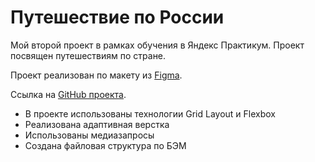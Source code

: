 # **Путешествие по России**

Мой второй проект в рамках обучения в Яндекс Практикум. Проект посвящен путешествиям по стране.

Проект реализован по макету из [Figma](https://www.figma.com/file/5S2WSbEFL6awjVWJ0NWL8Q/Sprint-3_-Russia-_-desktop-mobile?node-id=28503%3A0).

Ссылка на [GitHub проекта](https://github.com/ChrisGomzina/russian-travel).

- В проекте использованы технологии Grid Layout и Flexbox
- Реализована адаптивная верстка
- Использованы медиазапросы
- Создана файловая структура по БЭМ